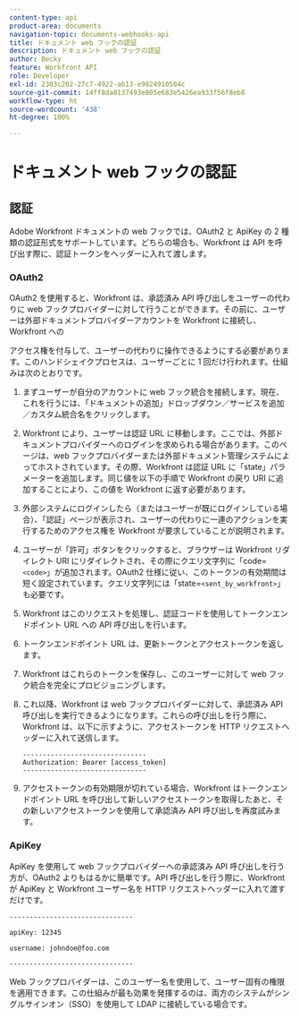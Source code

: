 ```yaml
---
content-type: api
product-area: documents
navigation-topic: documents-webhooks-api
title: ドキュメント web フックの認証
description: ドキュメント web フックの認証
author: Becky
feature: Workfront API
role: Developer
exl-id: 2303c202-27c7-4922-a613-e9824910504c
source-git-commit: 14ff8da8137493e805e683e5426ea933f56f8eb8
workflow-type: ht
source-wordcount: '438'
ht-degree: 100%

---
```


# ドキュメント web フックの認証

## 認証

Adobe Workfront ドキュメントの web フックでは、OAuth2 と ApiKey の 2 種類の認証形式をサポートしています。どちらの場合も、Workfront は API を呼び出す際に、認証トークンをヘッダーに入れて渡します。

### OAuth2

OAuth2 を使用すると、Workfront は、承認済み API 呼び出しをユーザーの代わりに web フックプロバイダーに対して行うことができます。その前に、ユーザーは外部ドキュメントプロバイダーアカウントを Workfront に接続し、Workfront への

アクセス権を付与して、ユーザーの代わりに操作できるようにする必要があります。このハンドシェイクプロセスは、ユーザーごとに 1 回だけ行われます。仕組みは次のとおりです。

1. まずユーザーが自分のアカウントに web フック統合を接続します。現在、これを行うには、「ドキュメントの追加」ドロップダウン／サービスを追加／カスタム統合名をクリックします。
1. Workfront により、ユーザーは認証 URL に移動します。ここでは、外部ドキュメントプロバイダーへのログインを求められる場合があります。このページは、web フックプロバイダーまたは外部ドキュメント管理システムによってホストされています。その際、Workfront は認証 URL に「state」パラメーターを追加します。同じ値を以下の手順で Workfront の戻り URI に追加することにより、この値を Workfront に返す必要があります。
1. 外部システムにログインしたら（またはユーザーが既にログインしている場合）、「認証」ページが表示され、ユーザーの代わりに一連のアクションを実行するためのアクセス権を Workfront が要求していることが説明されます。
1. ユーザーが「許可」ボタンをクリックすると、ブラウザーは Workfront リダイレクト URI にリダイレクトされ、その際にクエリ文字列に「code=`<code>`」が追加されます。OAuth2 仕様に従い、このトークンの有効期間は短く設定されています。クエリ文字列には「state=`<sent_by_workfront>`」も必要です。
1. Workfront はこのリクエストを処理し、認証コードを使用してトークンエンドポイント URL への API 呼び出しを行います。
1. トークンエンドポイント URL は、更新トークンとアクセストークンを返します。
1. Workfront はこれらのトークンを保存し、このユーザーに対して web フック統合を完全にプロビジョニングします。
1. これ以降、Workfront は web フックプロバイダーに対して、承認済み API 呼び出しを実行できるようになります。これらの呼び出しを行う際に、Workfront は、以下に示すように、アクセストークンを HTTP リクエストヘッダーに入れて送信します。

   ```
   -------------------------------  
   Authorization: Bearer [access_token] ­­­­­­­­­­­­­­­­­­­­­­­­­­  
   -------------------------------
   ```

1. アクセストークンの有効期限が切れている場合、Workfront はトークンエンドポイント URL を呼び出して新しいアクセストークンを取得したあと、その新しいアクセストークンを使用して承認済み API 呼び出しを再度試みます。

### ApiKey

ApiKey を使用して web フックプロバイダーへの承認済み API 呼び出しを行う方が、OAuth2 よりもはるかに簡単です。API 呼び出しを行う際に、Workfront が ApiKey と Workfront ユーザー名を HTTP リクエストヘッダーに入れて渡すだけです。

```
-------------------------------

apiKey: 12345

username: johndoe@foo.com

-------------------------------
```

Web フックプロバイダーは、このユーザー名を使用して、ユーザー固有の権限を適用できます。この仕組みが最も効果を発揮するのは、両方のシステムがシングルサインオン（SSO）を使用して LDAP に接続している場合です。

<!--
<div data-mc-conditions="QuicksilverOrClassic.Draft mode">
<h3>Adding Request Headers (optional)</h3>
<p>In addition to using either OAuth2 tokens or an ApiKey for authentication, Workfront can send a predefined set of headers to the webhook provider for every API call. A Workfront admin can setup set this up when&nbsp;registering or editing a Webook Integration, as described in the section above. See Registering a Webhook Integration.</p>
<p>For example, this can be used for Basic Authentication. To do this, the Workfront administrator would add the following Request Header information in the Custom Integration dialog:</p>
<p>&nbsp; &nbsp; &nbsp;Authorization Basic QWxhZGRpbjpvcGVuIHNlc2FtZQ==</p>
<p>where QWxhZGRpbjpvcGVuIHNlc2FtZQ== is a base-64 encoded string of "username:password". See Basic Authentication . Provided that this added, Workfront will pass this in the HTTP request header, in addition to other request headers:&nbsp;</p>
<p>-------------------------------</p>
<p>apiKey: 12345</p>
<p>username: johndoe@foo.com</p>
<p>Authorization: Basic QWxhZGRpbjpvcGVuIHNlc2FtZQ== ­­­­­­­­­­­­­­­­­­­­­­­­­­</p>
<p>-------------------------------</p>
</div>
-->
